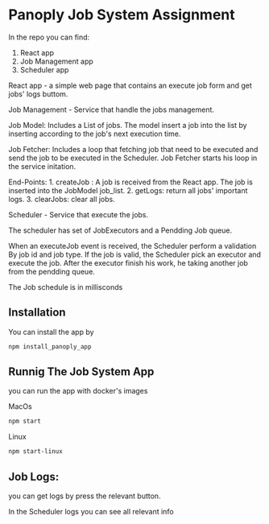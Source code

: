 # Panoply Job System Assignment

In the repo you can find:
1. React app
2. Job Management app
3. Scheduler app

React app - a simple web page that contains an execute job form and get jobs' logs buttom.

Job Management - Service that handle the jobs management.
  
  Job Model:
    Includes a List of jobs.
    The model insert a job into the list by inserting according to the job's next execution time.
    
   Job Fetcher:
    Includes a loop that fetching job that need to be executed and send the job to be executed in the Scheduler.
    Job Fetcher starts his loop in the service initation. 
  
  End-Points:
    1. createJob : A job is received from the React app. The job is inserted into the JobModel job_list.
    2. getLogs: return all jobs' important logs.
    3. clearJobs: clear all jobs.
    
Scheduler - Service that execute the jobs.
 
 The scheduler has set of JobExecutors and a Pendding Job queue.
  
 When an executeJob event is received, the Scheduler perform a validation By job id and job type. If the job is valid, the Scheduler pick an executor and execute the job. After the executor finish his work, he taking another job from the pendding queue.
 
 The Job schedule is in millisconds

## Installation

You can install the app by 
```bash
npm install_panoply_app
```
## Runnig The Job System App

you can run the app with docker's images

MacOs
```bash
npm start
```

Linux
```bash
npm start-linux
```



## Job Logs:
  you can get logs by press the relevant button.
  
  In the Scheduler logs you can see all relevant info
